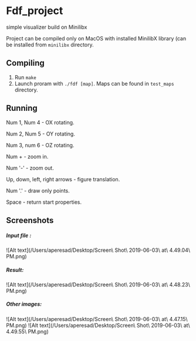 # Fdf_project
simple visualizer build on Minilibx

Project can be compiled only on MacOS with installed MinilibX library (can be installed from `minilibx` directory.

## Compiling
1. Run `make`
2. Launch proram with `./fdf [map]`. Maps can be found in `test_maps` directory.

## Running

Num 1, Num 4  - OX rotating.

Num 2, Num 5  - OY rotating.

Num 3, num 6  - OZ rotating.

Num +         - zoom in.

Num '-'       - zoom out.

Up, down, left, right arrows - figure translation.

Num '.'       - draw only points.

Space         - return start properties.


## Screenshots

##### Input file :
![Alt text](/Users/aperesad/Desktop/Screen\ Shot\ 2019-06-03\ at\ 4.49.04\ PM.png)


##### Result:

![Alt text](/Users/aperesad/Desktop/Screen\ Shot\ 2019-06-03\ at\ 4.48.23\ PM.png)

##### Other images:

![Alt text](/Users/aperesad/Desktop/Screen\ Shot\ 2019-06-03\ at\ 4.47.15\ PM.png)
![Alt text](/Users/aperesad/Desktop/Screen\ Shot\ 2019-06-03\ at\ 4.49.55\ PM.png)
